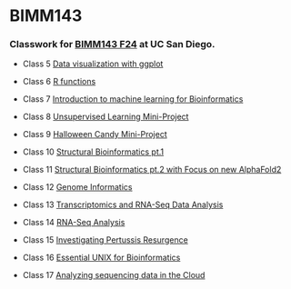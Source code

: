 # BIMM143

### Classwork for [BIMM143 F24]() at UC San Diego.

- Class 5 [Data visualization with ggplot]()

- Class 6 [R functions]()

- Class 7 [Introduction to machine learning for Bioinformatics]()

- Class 8 [Unsupervised Learning Mini-Project]()

- Class 9 [Halloween Candy Mini-Project]()

- Class 10 [Structural Bioinformatics pt.1]()

- Class 11 [Structural Bioinformatics pt.2 with Focus on new AlphaFold2]()

- Class 12 [Genome Informatics]()

- Class 13 [Transcriptomics and RNA-Seq Data Analysis]()

- Class 14 [RNA-Seq Analysis](https://github.com/sofia-ls-class/BIMM143/blob/main/BIMM143_Lab14/BIMM143-Lab14-RNA-Seq-analysis.pdf)

- Class 15 [Investigating Pertussis Resurgence](https://github.com/sofia-ls-class/BIMM143/blob/main/BIMM143_Lab15/BIMM143_Lab15_Pertussis_Resurgence.pdf)

- Class 16 [Essential UNIX for Bioinformatics](https://github.com/sofia-ls-class/BIMM143/blob/main/BIMM143_Lab16/last%20BIMM143_hw16_unix_Qs.pdf)

- Class 17 [Analyzing sequencing data in the Cloud]()


